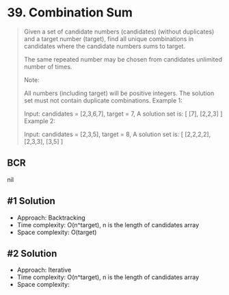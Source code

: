 # 39. Combination Sum

> Given a set of candidate numbers (candidates) (without duplicates) and a target number (target), find all unique combinations in candidates where the candidate numbers sums to target.
>
> The same repeated number may be chosen from candidates unlimited number of times.
>
> Note:
>
> All numbers (including target) will be positive integers.
> The solution set must not contain duplicate combinations.
> Example 1:
>
> Input: candidates = [2,3,6,7], target = 7,
> A solution set is:
> [
> [7],
> [2,2,3]
> ]
> Example 2:
>
> Input: candidates = [2,3,5], target = 8,
> A solution set is:
> [
> [2,2,2,2],
> [2,3,3],
> [3,5]
> ]

## BCR

nil

## #1 Solution

- Approach: Backtracking
- Time complexity: O(n^target), n is the length of candidates array
- Space complexity: O(target)

## #2 Solution

- Approach: Iterative
- Time complexity: O(n^target), n is the length of candidates array
- Space complexity:
